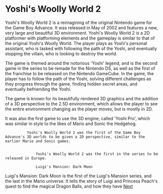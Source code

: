 # Yoshi's Woolly World 2

Yoshi's Woolly World 2 is a reimagining of the original Nintendo game for the Game Boy Advance. It was released in May of 2002 and features a new, very large and beautiful 3D environment. Yoshi's Woolly World 2 is a 2D platformer with platforming elements and the gameplay is similar to that of the original Yoshi's Woolly World. The player plays as Yoshi's personal assistant, who is tasked with following the path of the Yoshi, and eventually stopping the villain, who is looking to destroy the world.

The game is themed around the notorious 'Yoshi' legend, and is the second game in the series to be remade for the Nintendo DS, as well as the first of the franchise to be released on the Nintendo GameCube. In the game, the player has to follow the path of the Yoshi, solving different challenges as they progress through the game, finding hidden secret areas, and eventually befriending the Yoshi.  

The game is known for its beautifully rendered 3D graphics and the addition of a 3D perspective to the 2.5D environment, which allows the player to see the entire environment changing as the player moves, but is mostly in 2D.  

It was also the first game to use the 3D engine, called 'Yoshi Pro', which was similar in style to the likes of Mario and Sonic the Hedgehog.  
  
  
  
  
  
  
  
  
              Yoshi's Woolly World 2 was the first of the Game Boy Advance's 3D worlds to be given a 2D perspective, similar to the earlier Mario and Sonic games.   
   
   
                  Yoshi's Woolly World 2 was the first in the series to be released in Europe.    
   
                  Luigi's Mansion: Dark Moon

Luigi's Mansion: Dark Moon is the first of the Luigi's Mansion series, and the last in the Mario universe. It tells the story of Luigi and Princess Peach's quest to find the magical Dragon Balls, and how they have
[Next](165.md)